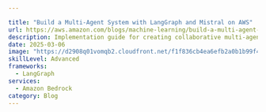 ```yaml
---

title: "Build a Multi-Agent System with LangGraph and Mistral on AWS"
url: https://aws.amazon.com/blogs/machine-learning/build-a-multi-agent-system-with-langgraph-and-mistral-on-aws/
description: Implementation guide for creating collaborative multi-agent systems using LangGraph and Mistral models for sophisticated problem-solving
date: 2025-03-06
image: "https://d2908q01vomqb2.cloudfront.net/f1f836cb4ea6efb2a0b1b99f41ad8b103eff4b59/2025/03/03/Multi-Agent-City-Information-System-Reference-Architecture-v2.png"
skillLevel: Advanced
frameworks:
  - LangGraph
services:
  - Amazon Bedrock
category: Blog
---
```


